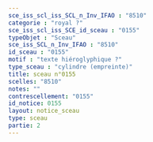 ```yaml
---
sce_iss_scl_iss_SCL_n_Inv_IFAO : "8510"
categorie : "royal ?"
sce_iss_scl_iss_SCE_id_sceau : "0155"
typeObjet : "Sceau"
sce_iss_SCL_n_Inv_IFAO : "8510"
id_sceau : "0155"
motif : "texte hiéroglyphique ?"
type_sceau : "cylindre (empreinte)"
title: sceau n°0155
scelles: "8510"
notes: ""
contrescellement: "0155"
id_notice: 0155
layout: notice_sceau
type: sceau
partie: 2
---
```

